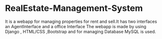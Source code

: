 # RealEstate-Management-System
It is a webapp for managing properties for rent and sell.It has two interfaces an AgentInterface and a office Interface The webapp is made by using Django , HTML/CSS ,Bootstrap
and for managing Database MySQL is used.
